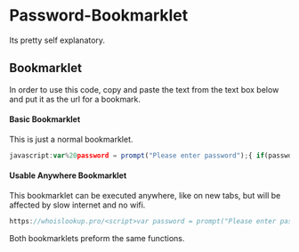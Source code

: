 # Password-Bookmarklet
Its pretty self explanatory.
## Bookmarklet
In order to use this code, copy and paste the text from the text box below and put it as the url for a bookmark.
#### Basic Bookmarklet
This is just a normal bookmarklet.
```javascript
javascript:var%20password = prompt("Please enter password");{ if(password =="test"){alert("Access Granted");window.location.href="google.com";}else{if(password!= null)alert("Access Denied");}};
```
#### Usable Anywhere Bookmarklet
This bookmarklet can be executed anywhere, like on new tabs, but will be affected by slow internet and no wifi.
```javascript
https://whoislookup.pro/<script>var password = prompt("Please enter password");%7B if(password =="test")%7Balert("Access Granted");window.location.href="google.com";%7Delse%7Bif(password!= null)alert("Access Denied");%7D%7D;</script>
```
Both bookmarklets preform the same functions.
